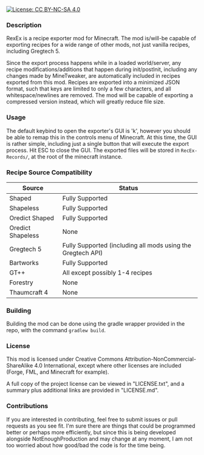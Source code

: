[![License: CC BY-NC-SA 4.0](https://licensebuttons.net/l/by-nc-sa/4.0/80x15.png)](https://creativecommons.org/licenses/by-nc-sa/4.0/)
### Description
RexEx is a recipe exporter mod for Minecraft. The mod is/will-be capable of exporting recipes for a wide range of other mods, not just vanilla recipes, including Gregtech 5.

Since the export process happens while in a loaded world/server, any recipe modifications/additions that happen during init/postInit, including any changes made by MineTweaker, are automatically included in recipes exported from this mod. Recipes are exported into a minimized JSON format, such that keys are limited to only a few characters, and all whitespace/newlines are removed. The mod will be capable of exporting a compressed version instead, which will greatly reduce file size.

### Usage
The default keybind to open the exporter's GUI is 'k', however you should be able to remap this in the controls menu of Minecraft. At this time, the GUI is rather simple, including just a single button that will execute the export process. Hit ESC to close the GUI. The exported files will be stored in `RecEx-Records/`, at the root of the minecraft instance.

### Recipe Source Compatibility
| Source | Status |
| ------ | ------ |
| Shaped | Fully Supported |
| Shapeless | Fully Supported |
| Oredict Shaped | Fully Supported |
| Oredict Shapeless | None |
| Gregtech 5 | Fully Supported (including all mods using the Gregtech API) |
| Bartworks | Fully Supported
| GT++ | All except possibly 1-4 recipes
| Forestry | None
| Thaumcraft 4 | None

### Building
Building the mod can be done using the gradle wrapper provided in the repo, with the command `gradlew build`.

### License
This mod is licensed under Creative Commons Attribution-NonCommercial-ShareAlike 4.0 International, except where other licenses are included (Forge, FML, and Minecraft for example).

A full copy of the project license can be viewed in "LICENSE.txt", and a summary plus additional links are provided in "LICENSE.md".

### Contributions
If you are interested in contributing, feel free to submit issues or pull requests as you see fit. I'm sure there are things that could be programmed better or perhaps more efficiently, but since this is being developed alongside NotEnoughProduction and may change at any moment, I am not too worried about how good/bad the code is for the time being.